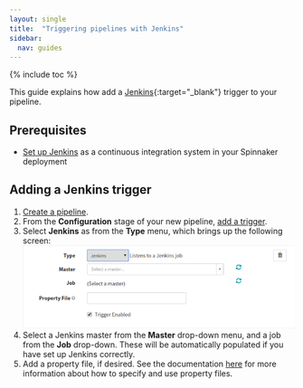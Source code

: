 ```yaml
---
layout: single
title:  "Triggering pipelines with Jenkins"
sidebar:
  nav: guides
---
```


{% include toc %}

This guide explains how add a [Jenkins](https://jenkins.io/){:target="\_blank"}
trigger to your pipeline.

## Prerequisites

*   [Set up Jenkins](/setup/ci/jenkins/) as a continuous integration system in
    your Spinnaker deployment

## Adding a Jenkins trigger

1.  [Create a pipeline](/guides/user/pipeline/managing-pipelines/#create-a-pipeline).
1.  From the **Configuration** stage of your new pipeline,
    [add a trigger](/guides/user/pipeline/managing-pipelines/#add-a-trigger).
1.  Select **Jenkins** as from the **Type** menu, which brings up the following
    screen:
    ![](add-trigger.png)
1.  Select a Jenkins master from the **Master** drop-down menu, and a job from
    the **Job** drop-down. These will be automatically populated if you have set
    up Jenkins correctly.
1.  Add a property file, if desired. See the documentation
    [here](/guides/user/pipeline/expressions/#property-files) for more
    information about how to specify and use property files.
